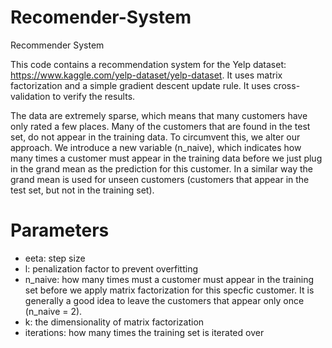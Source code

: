 # Recomender-System
Recommender System

This code contains a recommendation system for the Yelp dataset: https://www.kaggle.com/yelp-dataset/yelp-dataset. It uses matrix factorization and a simple gradient descent update rule. It uses cross-validation to verify the results. 

The data are extremely sparse, which means that many customers have only rated a few places. Many of the customers that are found in the test set, do not appear in the training data. To circumvent this, we alter our approach. We introduce a new variable (n_naive), which indicates how many times a customer must appear in the training data before we just plug in the grand mean as the prediction for this customer. In a similar way the grand mean is used for unseen customers (customers that appear in the test set, but not in the training set). 

# Parameters
- eeta: step size
- l: penalization factor to prevent overfitting
- n_naive: how many times must a customer must appear in the training set before we apply matrix factorization for this specfic customer.    It is generally a good idea to leave the customers that appear only once (n_naive = 2). 
- k: the dimensionality of matrix factorization
- iterations: how many times the training set is iterated over 

